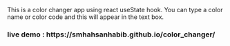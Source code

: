 This is a color changer app using react useState hook. You can type a color name or color code and this will appear in the text box.

<h3> live demo : https://smhahsanhabib.github.io/color_changer/ </h3> 
